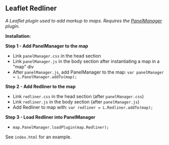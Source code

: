

**Leaflet Redliner**
----------------

*A Leaflet plugin used to add markup to maps. Requires the [PanelManager](https://github.com/NimaBoscarino/leaflet.panelManager) plugin.*

**Installation**:

**Step 1 - Add PanelManager to the map**

 - Link `panelManager.css` in the head section
 - Link `panelManager.js` in the body section after instantiating a map
   in a "map" div
 - After `panelManager.js`, add PanelManager to the map:
 `var panelManager = L.PanelManager.addTo(map);`

**Step 2  - Add Redliner to the map**

 - Link `redliner.css` in the head section (after `panelManager.css`)
 - Link `redliner.js` in the body section (after `panelManager.js`)
 - Add Redliner to map with:
 `var redliner = L.Redliner.addTo(map);`

**Step 3 - Load Redliner into PanelManager**
 - `map.PanelManager.loadPlugin(map.Redliner);`

See `index.html` for an example.
